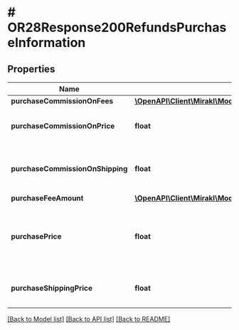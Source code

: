 # # OR28Response200RefundsPurchaseInformation

## Properties

Name | Type | Description | Notes
------------ | ------------- | ------------- | -------------
**purchaseCommissionOnFees** | [**\OpenAPI\Client\Mirakl\Model\OR28Response200RefundsPurchaseInformationPurchaseCommissionOnFees**](OR28Response200RefundsPurchaseInformationPurchaseCommissionOnFees.md) |  | [optional]
**purchaseCommissionOnPrice** | **float** | Refund’s purchase commission amount | [optional]
**purchaseCommissionOnShipping** | **float** | Refund’s purchase commission amount on shipping | [optional]
**purchaseFeeAmount** | [**\OpenAPI\Client\Mirakl\Model\OR28Response200RefundsPurchaseInformationPurchaseFeeAmount**](OR28Response200RefundsPurchaseInformationPurchaseFeeAmount.md) |  | [optional]
**purchasePrice** | **float** | Refund’s purchase price excluding shipping charges and fees | [optional]
**purchaseShippingPrice** | **float** | Refund’s purchase shipping charges | [optional]

[[Back to Model list]](../../README.md#models) [[Back to API list]](../../README.md#endpoints) [[Back to README]](../../README.md)
